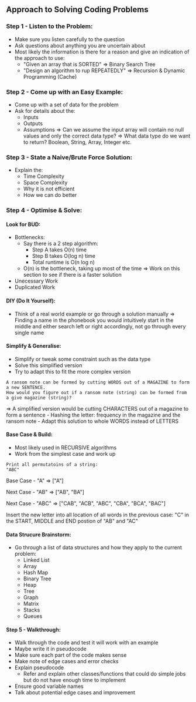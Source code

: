 ## Approach to Solving Coding Problems

### Step 1 - Listen to the Problem:
- Make sure you listen carefully to the question
- Ask questions about anything you are uncertain about
- Most likely the information is there for a reason and give an indication of the approach to use:
    - "Given an array that is SORTED" => Binary Search Tree
    - "Design an algorithm to rup REPEATEDLY" => Recursion & Dynamic Programming (Cache)

### Step 2 - Come up with an Easy Example:
- Come up with a set of data for the problem
- Ask for details about the:
    - Inputs
    - Outputs
    - Assumptions
=> Can we assume the input array will contain no null values and only the correct data type?
=> What data type do we want to return? Boolean, String, Array, Integer etc.

### Step 3 - State a Naive/Brute Force Solution:
- Explain the:
    - Time Complexity
    - Space Complexity
    - Why it is not efficient
    - How we can do better

### Step 4 - Optimise & Solve:

#### Look for BUD:
- Bottlenecks:
    - Say there is a 2 step algorithm:
        - Step A takes O(n) time
        - Step B takes O(log n) time
        - Total runtime is O(n log n)
    - O(n) is the bottleneck, taking up most of the time
    => Work on this section to see if there is a faster solution
- Unecessary Work
- Duplicated Work

#### DIY (Do It Yourself):
- Think of a real world example or go through a solution manually
    => Finding a name in the phonebook you would intuitively start in the middle and either search left or right accordingly, not go through every single name

#### Simplify & Generalise:
- Simplify or tweak some constraint such as the data type
- Solve this simplified version
- Try to adapt this to fit the more complex version
```
A ransom note can be formed by cutting WORDS out of a MAGAZINE to form a new SENTENCE.
How would you figure out if a ransom note (string) can be formed from a give magazine (string)?
```
=> A simplified version would be cutting CHARACTERS out of a magazine to form a sentence
    - Hashing the letter: frequency in the magazine and the ransom note
    - Adapt this solution to whole WORDS instead of LETTERS

#### Base Case & Build:
- Most likely used in RECURSIVE algorithms
- Work from the simplest case and work up
```
Print all permutatoins of a string:
"ABC"
```
Base Case - "A" => ["A"]

Next Case - "AB" => ["AB", "BA"]

Next Case - "ABC" => ["CAB", "ACB", "ABC", "CBA", "BCA", "BAC"]

Insert the new letter into all location of all words in the previous case:
    "C" in the START, MIDDLE and END postion of "AB" and "AC"

#### Data Strucure Brainstorm:
- Go through a list of data structures and how they apply to the current problem:
    - Linked List
    - Array
    - Hash Map
    - Binary Tree
    - Heap
    - Tree
    - Graph
    - Matrix
    - Stacks
    - Queues

#### Step 5 - Walkthrough:
- Walk through the code and test it will work with an example
- Maybe write it in pseudocode
- Make sure each part of the code makes sense
- Make note of edge cases and error checks
- Explain pseudocode
    - Refer and explain other classes/functions that could do simple jobs but do not have enough time to implement
- Ensure good variable names
- Talk about potential edge cases and improvement
